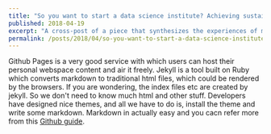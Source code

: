 ```yaml
---
title: "So you want to start a data science institute? Achieving sustainability"
published: 2018-04-19
excerpt: "A cross-post of a piece that synthesizes the experiences of many in academic data science institutes and research software engineering groups, focused on what is important in sustaining these cross-disciplinary efforts over time."
permalink: /posts/2018/04/so-you-want-to-start-a-data-science-institute
---
```

Github Pages is a very good service with which users can host their personal webspace content and air it freely. Jekyll is a tool built on Ruby which converts markdown to traditional html files, which could be rendered by the browsers. If you are wondering, the index files etc are created by jekyll. So we don't need to know much html and other stuff. Developers have designed nice themes, and all we have to do is, install the theme and write some markdown. Markdown in actually easy and you cacn refer more from this [Github guide](https://guides.github.com/features/mastering-markdown/).
